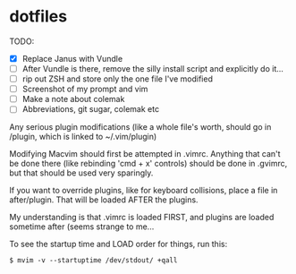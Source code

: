 # dotfiles
TODO:
- [X] Replace Janus with Vundle
- [ ] After Vundle is there, remove the silly install script and explicitly do it...
- [ ] rip out ZSH and store only the one file I've modified
- [ ] Screenshot of my prompt and vim
- [ ] Make a note about colemak
- [ ] Abbreviations, git sugar, colemak etc

Any serious plugin modifications (like a whole file's worth, should go in /plugin, which is linked to ~/.vim/plugin)

Modifying Macvim should first be attempted in .vimrc. Anything that can't be done there (like rebinding 'cmd + x' controls) should be done in
.gvimrc, but that should be used very sparingly.

If you want to override plugins, like for keyboard collisions, place a file in after/plugin. That will be loaded AFTER the plugins.

My understanding is that .vimrc is loaded FIRST, and plugins are loaded sometime after (seems strange to me...

To see the startup time and LOAD order for things, run this:
```
$ mvim -v --startuptime /dev/stdout/ +qall
```
